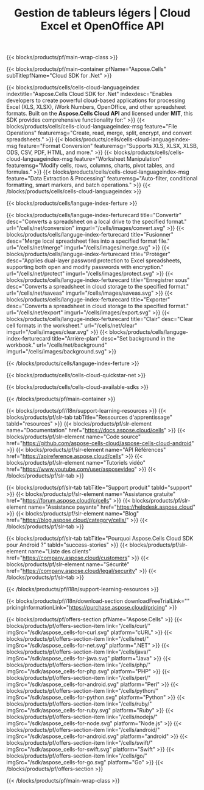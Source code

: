 ﻿---
title: Gestion de tableurs légers | Cloud Excel et OpenOffice API
description: Découvrez une solution conviviale et low-code pour gérer vos feuilles de calcul dans le cloud. Notre solution RESTful API vous permet de créer, lire, écrire, fusionner, fractionner, chiffrer et convertir facilement des fichiers Excel et OpenOffice en ligne. Simplifiez votre flux de travail grâce à nos services cloud efficaces et légers.
baskewi: hugo,cells
weight: 90
---
{{< blocks/products/pf/main-wrap-class >}}








{{< blocks/products/pf/main-container pfName="Aspose.Cells" subTitlepfName="Cloud SDK for .Net" >}}






{{< blocks/products/cells/cells-cloud-languageindex indextitle="Aspose.Cells Cloud SDK for .Net" indexdesc="Enables developers to create powerful cloud-based applications for processing Excel (XLS, XLSX), iWork Numbers, OpenOffice, and other spreadsheet formats. Built on the <b>Aspose.Cells Cloud API</b> and licensed under <b>MIT</b>, this SDK provides comprehensive functionality for:" >}}
    {{< blocks/products/cells/cells-cloud-languageindex-msg feature="File Operations" featuremsg="Create, read, merge, split, encrypt, and convert spreadsheets." >}}
    {{< blocks/products/cells/cells-cloud-languageindex-msg feature="Format Conversion" featuremsg="Supports XLS, XLSX, XLSB, ODS, CSV, PDF, HTML, and more." >}}
    {{< blocks/products/cells/cells-cloud-languageindex-msg feature="Worksheet Manipulation" featuremsg="Modify cells, rows, columns, charts, pivot tables, and formulas." >}}
    {{< blocks/products/cells/cells-cloud-languageindex-msg feature="Data Extraction & Processing" featuremsg="Auto-filter, conditional formatting, smart markers, and batch operations." >}}
{{< /blocks/products/cells/cells-cloud-languageindex >}}




{{< blocks/products/cells/languge-index-ferture >}}

{{< blocks/products/cells/languge-index-ferturecard title="Convertir" desc="Converts a spreadsheet on a local drive to the specified format." url="/cells/net/conversion" imgurl="/cells/images/convert.svg" >}}
{{< blocks/products/cells/languge-index-ferturecard title="Fusionner" desc="Merge local spreadsheet files into a specified format file." url="/cells/net/merge" imgurl="/cells/images/merge.svg" >}}
{{< blocks/products/cells/languge-index-ferturecard title="Protéger" desc="Applies dual-layer password protection to Excel spreadsheets, supporting both open and modify passwords with encryption." url="/cells/net/protect" imgurl="/cells/images/protect.svg" >}}
{{< blocks/products/cells/languge-index-ferturecard title="Enregistrer sous" desc="Converts a spreadsheet in cloud storage to the specified format." url="/cells/net/saveas" imgurl="/cells/images/saveas.svg" >}}
{{< blocks/products/cells/languge-index-ferturecard title="Exporter" desc="Converts a spreadsheet in cloud storage to the specified format." url="/cells/net/export" imgurl="/cells/images/export.svg" >}}
{{< blocks/products/cells/languge-index-ferturecard title="Clair" desc="Clear cell formats in the worksheet." url="/cells/net/clear" imgurl="/cells/images/clear.svg" >}}
{{< blocks/products/cells/languge-index-ferturecard title="Arrière-plan" desc="Set background in the workbook." url="/cells/net/background" imgurl="/cells/images/background.svg" >}}


{{< /blocks/products/cells/languge-index-ferture >}}



{{< blocks/products/cells/cells-cloud-quickstar-net >}}


{{< blocks/products/cells/cells-cloud-available-sdks >}}





<!--
{{< blocks/products/cells/cells-cloud-language-card title="Platform Independence" title2="" imgurl="https://products.aspose.cloud/supported-platform-min.png" >}} -->

{{< /blocks/products/pf/main-container >}}

{{< blocks/products/pf/i18n/support-learning-resources >}}
{{< blocks/products/pf/slr-tab tabTitle="Ressources d\'apprentissage" tabId="resources" >}}
{{< blocks/products/pf/slr-element name="Documentation" href="https://docs.aspose.cloud/cells" >}}
{{< blocks/products/pf/slr-element name="Code source" href="https://github.com/aspose-cells-cloud/aspose-cells-cloud-android" >}}
{{< blocks/products/pf/slr-element name="API Références" href="https://apireference.aspose.cloud/cells" >}}
{{< blocks/products/pf/slr-element name="Tutoriels vidéo" href="https://www.youtube.com/user/asposevideo" >}}
{{< /blocks/products/pf/slr-tab >}}

{{< blocks/products/pf/slr-tab tabTitle="Support produit" tabId="support" >}}
{{< blocks/products/pf/slr-element name="Assistance gratuite" href="https://forum.aspose.cloud/c/cells" >}}
{{< blocks/products/pf/slr-element name="Assistance payante" href="https://helpdesk.aspose.cloud" >}}
{{< blocks/products/pf/slr-element name="Blog" href="https://blog.aspose.cloud/category/cells/" >}}
{{< /blocks/products/pf/slr-tab >}}

{{< blocks/products/pf/slr-tab tabTitle="Pourquoi Aspose.Cells Cloud SDK pour Android ?" tabId="success-stories" >}}
{{< blocks/products/pf/slr-element name="Liste des clients" href="https://company.aspose.cloud/customers" >}}
{{< blocks/products/pf/slr-element name="Sécurité" href="https://company.aspose.cloud/legal/security" >}}
{{< /blocks/products/pf/slr-tab >}}

{{< /blocks/products/pf/i18n/support-learning-resources >}}

{{< blocks/products/pf/i18n/download-section downloadFreeTrialLink="" pricingInformationLink="https://purchase.aspose.cloud/pricing" >}}

{{< blocks/products/pf/offers-section pfName="Aspose.Cells" >}}
    {{< blocks/products/pf/offers-section-item link="/cells/curl/" imgSrc="/sdk/aspose_cells-for-curl.svg" platform="cURL" >}}
    {{< blocks/products/pf/offers-section-item link="/cells/net/" imgSrc="/sdk/aspose_cells-for-net.svg" platform=".NET" >}}
    {{< blocks/products/pf/offers-section-item link="/cells/java/" imgSrc="/sdk/aspose_cells-for-java.svg" platform="Java" >}}
    {{< blocks/products/pf/offers-section-item link="/cells/php/" imgSrc="/sdk/aspose_cells-for-php.svg" platform="PHP" >}}
    {{< blocks/products/pf/offers-section-item link="/cells/perl/" imgSrc="/sdk/aspose_cells-for-android.svg" platform="Perl" >}}
    {{< blocks/products/pf/offers-section-item link="/cells/python/" imgSrc="/sdk/aspose_cells-for-python.svg" platform="Python" >}}
    {{< blocks/products/pf/offers-section-item link="/cells/ruby/" imgSrc="/sdk/aspose_cells-for-ruby.svg" platform="Ruby" >}}
    {{< blocks/products/pf/offers-section-item link="/cells/nodejs/" imgSrc="/sdk/aspose_cells-for-node.svg" platform="Node.js" >}}
    {{< blocks/products/pf/offers-section-item link="/cells/android/" imgSrc="/sdk/aspose_cells-for-android.svg" platform="android" >}}
    {{< blocks/products/pf/offers-section-item link="/cells/swift/" imgSrc="/sdk/aspose_cells-for-swift.svg" platform="Swift" >}}
    {{< blocks/products/pf/offers-section-item link="/cells/go/" imgSrc="/sdk/aspose_cells-for-go.svg" platform="Go" >}}
{{< /blocks/products/pf/offers-section >}}
<!-- {{</ blocks/products/pf/main-wrap-class >}} -->
{{< /blocks/products/pf/main-wrap-class >}}
